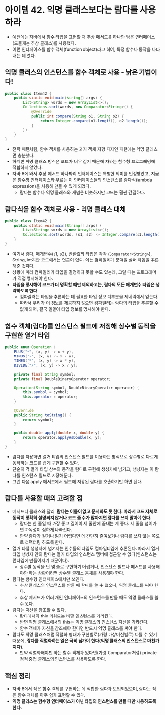 # 아이템 42. 익명 클래스보다는 람다를 사용하라

- 예전에는 자바에서 함수 타입을 표현할 때 추상 메서드를 하나만 담은 인터페이스(드물게는 추상 클래스)를 사용했다.
- 이런 인터페이스를 함수 객체(function object)라고 하여, 특정 함수나 동작을 나타내는 데 썼다.

## 익명 클래스의 인스턴스를 함수 객체로 사용 - 낡은 기법이다!

```java
public class Item42 {
    public static void main(String[] args) {
        List<String> words = new ArrayList<>();
        Collections.sort(words, new Comparator<String>() {
            @Override
            public int compare(String o1, String o2) {
                return Integer.compare(o1.length(), o2.length());
            }
        });
    }
}
```

- 전략 패턴처럼, 함수 객체를 사용하는 과거 객체 지향 디자인 패턴에는 익명 클래스면 충분했다.
- 하지만 익명 클래스 방식은 코드가 너무 길기 때문에 자바는 함수형 프로그래밍에 적합하지 않았다.
- 자바 8에 와서 추상 메서드 하나짜리 인터페이스는 특별한 의미를 인정받았고, 지금은 함수형 인터페이스라 부르는 이 인터페이스들의 인스턴스를 람다식(lambda expression)을 사용해 만들 수 있게 되었다.
    - 람다는 함수나 익명 클래스와 개념은 비슷하지만 코드는 훨씬 간결하다.

## 람다식을 함수 객체로 사용 - 익명 클래스 대체

```java
public class Item42 {
    public static void main(String[] args) {
        List<String> words = new ArrayList<>();
        Collections.sort(words, (s1, s2) -> Integer.compare(s1.length(), s2.length()));
    }
}
```

- 여기서 람다, 매개변수(s1, s2), 반환값의 타입은 각각 (`Comparator<String>`), String, int지만 코드에서는 언급이 없다. 이는 컴파일러가 문맥을 살펴 타입을 추론해준 것이다.
- 상황에 따라 컴파일러가 타입을 결정하지 못할 수도 있는데, 그럴 때는 프로그래머가 직접 명시해야 한다.
- **타입을 명시해야 코드가 더 명확할 때만 제외하고는, 람다의 모든 매개변수 타입은 생략하도록 한다.**
    - 컴파일러는 타입을 추론하는 데 필요한 타입 정보 대부분을 제네릭에서 얻는다.
    - 따라서 우리가 이 정보를 제공하지 않으면 컴파일러는 람다의 타입을 추론할 수 없게 되어, 결국 일일이 타입 정보를 명시해야 한다.

## 함수 객체(람다)를 인스턴스 필드에 저장해 상수별 동작을 구현한 열거 타입

```java
public enum Operation {
    PLUS("+", (x, y) -> x + y),
    MINUS("-", (x, y) -> x - y),
    TIMES("*", (x, y) -> x * y),
    DIVIDE("/", (x, y) -> x / y);

    private final String symbol;
    private final DoubleBinaryOperator operator;

    Operation(String symbol, DoubleBinaryOperator operator) {
        this.symbol = symbol;
        this.operator = operator;
    }

    @Override
    public String toString() {
        return symbol;
    }

    public double apply(double x, double y) {
        return operator.applyAsDouble(x, y);
    }
}
```

- 람다를 이용하면 열거 타입의 인스턴스 필드를 이용하는 방식으로 상수별로 다르게 동작하는 코드를 쉽게 구현할 수 있다.
- 단순히 각 열거 타입 상수의 동작을 람다로 구현해 생성자에 넘기고, 생성자는 이 람다를 인스턴스 필드로 저장해둔다.
- 그런 다음 apply 메서드에서 필드에 저장된 람다를 호출하기만 하면 된다.

## 람다를 사용할 때의 고려할 점

- 메서드나 클래스와 달리, **람다는 이름이 없고 문서화도 못 한다. 따라서 코드 자체로 동작이 명확히 설명되지 않거나 코드 줄 수가 많아지면 람다를 쓰지 말아야 한다.**
    - 람다는 한 줄일 때 가장 좋고 길어야 세 줄안에 끝내는 게 좋다. 세 줄을 넘어가면 가독성이 심하게 나빠진다.
    - 만약 람다가 길거나 읽기 어렵다면 더 간단히 줄여보거나 람다를 쓰지 않는 쪽으로 리팩터링 하도록 한다.
- 열거 타입 생성자에 넘겨지는 인수들의 타입도 컴파일타임에 추론된다. 따라서 열거 타입 생성자 안의 람다는 열거 타입의 인스턴스 멤버에 접근할 수 없다(인스턴스는 런타임에 만들어지기 때문이다).
    - 상수별 동작을 단 몇 줄로 구현하기 어렵거나, 인스턴스 필드나 메서드를 사용해야만 하는 상황이라면 상수별 클래스 몸체를 사용해야 한다.
- 람다는 함수형 인터페이스에서만 쓰인다.
    - 추상 클래스의 인스턴스를 만들 때 람다를 쓸 수 없으니, 익명 클래스를 써야 한다.
    - 추상 메서드가 여러 개인 인터페이스의 인스턴스를 만들 때도 익명 클래스를 쓸 수 있다.
- 람다는 자신을 참조할 수 없다.
    - 람다에서의 this 키워드는 바깥 인스턴스를 가리킨다.
    - 반면 익명 클래스에서의 this는 익명 클래스의 인스턴스 자신을 가리킨다.
    - 함수 객체가 자신을 참조해야 한다면 반드시 익명 클래스를 써야 한다.
- 람다도 익명 클래스처럼 직렬화 형태가 구현별로(가령 가상머신별로) 다를 수 있기 때문에, **람다를 직렬화하는 일은 극히 삼가야 한다(익명 클래스의 인스턴스로 마찬가지다).**
    - 만약 직렬화해야만 하는 함수 객체가 있다면(가령 Comparator처럼) private 정적 중첩 클래스의 인스턴스를 사용하도록 한다.

## 핵심 정리

- 자바 8에서 작은 함수 객체를 구현하는 데 적합한 람다가 도입되었으며, 람다는 작은 함수 객체를 아주 쉽게 표현할 수 있다.
- **익명 클래스는 함수형 인터페이스가 아닌 타입의 인스턴스를 만들 때만 사용하도록 한다.**